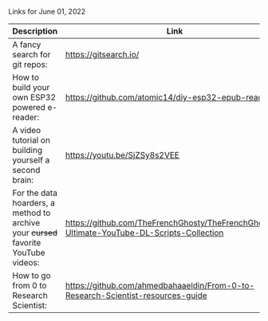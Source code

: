 Links for June 01, 2022

Description | Link
------------ | ------------
A fancy search for git repos: | https://gitsearch.io/
How to build your own ESP32 powered e-reader: | https://github.com/atomic14/diy-esp32-epub-reader
A video tutorial on building yourself a second brain: | https://youtu.be/SjZSy8s2VEE
For the data hoarders, a method to archive your ~~cursed~~ favorite YouTube videos: | https://github.com/TheFrenchGhosty/TheFrenchGhostys-Ultimate-YouTube-DL-Scripts-Collection
How to go from 0 to Research Scientist: | https://github.com/ahmedbahaaeldin/From-0-to-Research-Scientist-resources-guide
